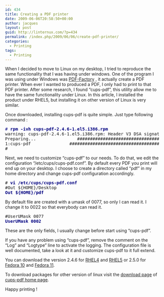 ```yaml
---
id: 434
title: Creating a PDF printer
date: 2009-06-06T20:58:50+00:00
author: jacques
layout: post
guid: http://linternux.com/?p=434
permalink: /index.php/2009/06/06/create-pdf-printer/
categories:
  - Printing
tags:
  - Printing
---
```

When I decided to move to Linux on my desktop, I tried to reproduce the same functionality that I was having under windows. One of the program I was using under Windows was [PDF-Factory](http://fineprint.com/pdf/) , it actually create a PDF printer. When ever I wanted to produced a PDF, I only had to print to that PDF printer. After some research, I found &#8220;cups-pdf&#8221;, this utility allow me to have the same functionality under Linux. In this article, I installed the product under RHEL5, but installing it on other version of Linux is very similar.

Once downloaded, installing cups-pdf is quite simple. Just type following command :

<pre><span style="color: #000080;"># </span><span style="color: #0000ff;"><strong><span style="color: #000080;">rpm -ivh cups-pdf-2.4.6-1.el5.i386.rpm</span>
</strong></span>warning: cups-pdf-2.4.6-1.el5.i386.rpm: Header V3 DSA signature: NOKEY, key ID 217521f6
Preparing...                ########################################### [100%]
1:cups-pdf               ########################################### [100%]
#</pre>

Next, we need to customize &#8220;cups-pdf&#8221; to our needs. To do that, we edit the configuration &#8220;/etc/cups/cups-pdf.conf&#8221;. By default every PDF you print will end up on your desktop. I choose to create a directory called &#8220;pdf&#8221; in my home directory and change cups-pdf configuration accordingly.

<pre># <span style="color: #000080;"><strong>vi /etc/cups/cups-pdf.conf</strong></span>
#Out ${HOME}/Desktop
<strong><span style="color: #000080;">Out ${HOME}/pdf</span></strong></pre>

By default file are created with a umask of 0077, so only I can read it. I change it to 0022 so that everybody can read it.

<pre>#UserUMask 0077
<strong><span style="color: #000080;">UserUMask 0002</span></strong></pre>

These are the only fields, I usually change before start using &#8220;cups-pdf&#8221;.

If you have any problem using &#8220;cups-pdf&#8221;, remove the comment on the &#8220;Log&#8221; and &#8220;Logtype&#8221; line to activate the logging. The configuration file is well documented, take a look at it and customize cups-pdf to it full extend.

You can download the version 2.4.6 for [RHEL4](http://linternux.com/download/cups/cups-pdf-2.4.6-2.el4.i386.rpm "Red Hat Enterprise Line 4 Package") and [RHEL5](http://linternux.com/download/cups/cups-pdf-2.4.6-1.el5.i386.rpm "Red Hat Enterprise Line 5 Package") or 2.5.0 for [Fedora 10](http://linternux.com/download/cups/cups-pdf-2.5.0-1.fc10.i386.rpm "Package for Fedora 10 ") and [Fedora 11](http://linternux.com/download/cups/cups-pdf-2.5.0-2.fc11.i586.rpm "Package for Fedora 11").

To download packages for other version of linux visit the [download page](http://www.cups-pdf.de/download.shtml "cups download page of home site.") of [cups-pdf home page](http://www.cups-pdf.de/welcome.shtml).

Happy printing !